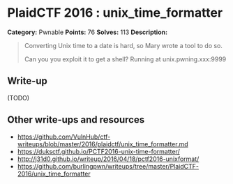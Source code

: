 # PlaidCTF 2016 : unix_time_formatter

**Category:** Pwnable
**Points:** 76
**Solves:** 113
**Description:**

> Converting Unix time to a date is hard, so Mary wrote a tool to do so.
>
>
> Can you you exploit it to get a shell? Running at unix.pwning.xxx:9999

## Write-up

(TODO)

## Other write-ups and resources

* <https://github.com/VulnHub/ctf-writeups/blob/master/2016/plaidctf/unix_time_formatter.md>
* <https://duksctf.github.io/PCTF2016-unix-time-formatter/>
* http://j31d0.github.io/writeup/2016/04/18/pctf2016-unixformat/
* https://github.com/burlingpwn/writeups/tree/master/PlaidCTF-2016/unix_time_formatter
